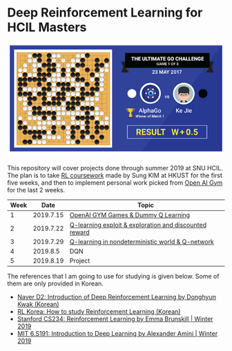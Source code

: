 
# Deep Reinforcement Learning for HCIL Masters

![](https://github.com/hyungkwonko/2019-summer-seminar/blob/master/img/img0.png)

This repository will cover projects done through summer 2019 at SNU HCIL. The plan is to take [RL coursework](https://www.youtube.com/watch?v=dZ4vw6v3LcA&list=PLlMkM4tgfjnKsCWav-Z2F-MMFRx-2gMGG) made by Sung KIM at HKUST for the first five weeks, and then to implement personal work picked from [Open AI Gym](https://gym.openai.com/envs/Acrobot-v1/) for the last 2 weeks.

| Week | Date  | Topic |
| ---                 | ---    | ---        |
| 1 | 2019.7.15 | [OpenAI GYM Games & Dummy Q Learning](https://github.com/hyungkwonko/2019-summer-seminar/wiki/Week1) |
| 2 | 2019.7.22 | [Q-learning exploit & exploration and discounted reward](https://github.com/hyungkwonko/2019-summer-seminar/wiki/Week2) |
| 3 | 2019.7.29 | [Q-learning in nondeterministic world & Q-network](https://github.com/hyungkwonko/2019-summer-seminar/wiki/Week3) |
| 4 | 2019.8.5 | DQN |
| 5 | 2019.8.19 | Project |

The references that I am going to use for studying is given below. Some of them are only provided in Korean.

- [Naver D2: Introduction of Deep Reinforcement Learning by Donghyun Kwak (Korean)](https://www.youtube.com/watch?v=dw0sHzE1oAc)
- [RL Korea: How to study Reinforcement Learning (Korean)](https://github.com/reinforcement-learning-kr/how_to_study_rl)
- [Stanford CS234: Reinforcement Learning by Emma Brunskill | Winter 2019](https://www.youtube.com/watch?v=FgzM3zpZ55o&list=PLoROMvodv4rOSOPzutgyCTapiGlY2Nd8u)
- [MIT 6.S191: Introduction to Deep Learning by Alexander Amini | Winter 2019](https://www.youtube.com/watch?v=i6Mi2_QM3rA&list=PLtBw6njQRU-rwp5__7C0oIVt26ZgjG9NI&index=5)

